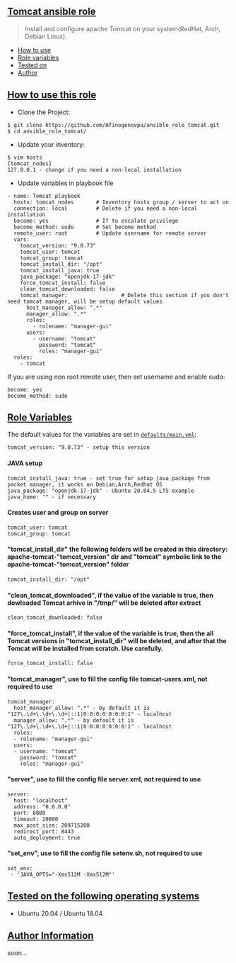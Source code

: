 ## [Tomcat ansible role](#tomcat-ansible-role) 
> Install and configure apache Tomcat on your system(RedHat, Arch, Debian Linux).
- [How to use](#how-to-use-this-role)
- [Role variables](#role-variables)
- [Tested on](#tested-on-the-following-operating-systems) 
- [Author](#author-information)

## [How to use this role](#how-to-use-this-role)
- Clone the Project:

```
$ git clone https://github.com/Afinogenovpa/ansible_role_tomcat.git
$ cd ansible_role_tomcat/
```

- Update your inventory:
```
$ vim hosts
[tomcat_nodes]
127.0.0.1 - change if you need a non-local installation
```

- Update variables in playbook file 
```
- name: Tomcat playbook
  hosts: tomcat_nodes       # Inventory hosts group / server to act on
  connection: local         # Delete if you need a non-local installation
  become: yes               # If to escalate privilege
  become_method: sudo       # Set become method
  remote_user: root         # Update username for remote server
  vars:
    tomcat_version: "9.0.73"
    tomcat_user: tomcat
    tomcat_group: tomcat
    tomcat_install_dir: "/opt"
    tomcat_install_java: true
    java_package: "openjdk-17-jdk"
    force_tomcat_install: false
    clean_tomcat_downloaded: false
    tomcat_manager:                 # Delete this section if you don't need tomcat manager, will be setup default values
      host_manager_allow: ".*"
      manager_allow: ".*"
      roles:
        - rolename: "manager-gui"
      users:
        - username: "tomcat"
          password: "tomcat"
          roles: "manager-gui"
  roles:
    - tomcat
```

If you are using non root remote user, then set username and enable sudo:

```
become: yes
become_method: sudo
```

## [Role Variables](#role-variables)
The default values for the variables are set in [`defaults/main.yml`](https://github.com/Afinogenovpa/Tomcat_install_ansible_role/blob/main/defaults/main.yml):

```
tomcat_version: "9.0.73" - setup this version
```

#### JAVA setup
```
tomcat_install_java: true - set true for setup java package from packet manager, it works on Debian,Arch,Redhat OS
java_package: "openjdk-17-jdk" - Ubuntu 20.04.5 LTS example
java_home: "" - if necessary
```

#### Creates user and group on server
```
tomcat_user: tomcat
tomcat_group: tomcat
```

#### "tomcat_install_dir" the following folders will be created in this directory: apache-tomcat-"tomcat_version" dir and "tomcat" symbolic link to the apache-tomcat-"tomcat_version" folder
```
tomcat_install_dir: "/opt"
```

#### "clean_tomcat_downloaded", if the value of the variable is true, then dowloaded Tomcat arhive in "/tmp/" will be deleted after extract
```
clean_tomcat_downloaded: false
```

#### "force_tomcat_install", if the value of the variable is true, then the all Tomcat versions in "tomcat_install_dir" will be deleted, and after that the Tomcat will be installed from scratch. Use carefully.
```
force_tomcat_install: false
```

#### "tomcat_manager", use to fill the config file tomcat-users.xml, not required to use
```
tomcat_manager:
  host_manager_allow: ".*" - by default it is "127\.\d+\.\d+\.\d+|::1|0:0:0:0:0:0:0:1" - localhost
  manager_allow: ".*" - by default it is "127\.\d+\.\d+\.\d+|::1|0:0:0:0:0:0:0:1" - localhost
  roles:
  - rolename: "manager-gui"
  users:
  - username: "tomcat"
    password: "tomcat"
    roles: "manager-gui"
```

#### "server", use to fill the config file server.xml, not required to use
```
server:
  host: "localhost"
  address: "0.0.0.0"
  port: 8080
  timeout: 20000
  max_post_size: 209715200
  redirect_port: 8443
  auto_deployment: true 
```

#### "set_env", use to fill the config file setenv.sh, not required to use
```
set_env:
 - 'JAVA_OPTS="-Xms512M -Xmx512M"'
```
## [Tested on the following operating systems](#tested-on-the-following-operating-systems) 
- Ubuntu 20.04 / Ubuntu 18.04

## [Author Information](#author-information)
soon...
